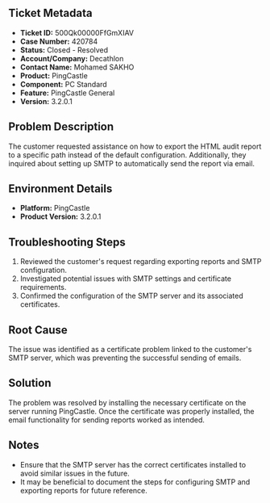 ## Ticket Metadata
- **Ticket ID:** 500Qk00000FfGmXIAV
- **Case Number:** 420784
- **Status:** Closed - Resolved
- **Account/Company:** Decathlon
- **Contact Name:** Mohamed SAKHO
- **Product:** PingCastle
- **Component:** PC Standard
- **Feature:** PingCastle General
- **Version:** 3.2.0.1

## Problem Description
The customer requested assistance on how to export the HTML audit report to a specific path instead of the default configuration. Additionally, they inquired about setting up SMTP to automatically send the report via email.

## Environment Details
- **Platform:** PingCastle
- **Product Version:** 3.2.0.1

## Troubleshooting Steps
1. Reviewed the customer's request regarding exporting reports and SMTP configuration.
2. Investigated potential issues with SMTP settings and certificate requirements.
3. Confirmed the configuration of the SMTP server and its associated certificates.

## Root Cause
The issue was identified as a certificate problem linked to the customer's SMTP server, which was preventing the successful sending of emails.

## Solution
The problem was resolved by installing the necessary certificate on the server running PingCastle. Once the certificate was properly installed, the email functionality for sending reports worked as intended.

## Notes
- Ensure that the SMTP server has the correct certificates installed to avoid similar issues in the future.
- It may be beneficial to document the steps for configuring SMTP and exporting reports for future reference.